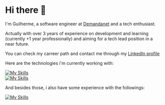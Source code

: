 # Hi there 👋
I'm Guilherme, a software engineer at <a href="https://www.demandanet.com/">Demandanet</a> and a tech enthusiast.

Actually with over 3 years of experience on development and learning (currently +1 year professionally) and aiming for a tech lead position in a near future.

You can check my carreer path and contact me through my <a href="https://www.linkedin.com/in/guilherme-saud/">LinkedIn profile</a>

Here are the technologies i'm currently working with:

[![My Skills](https://skillicons.dev/icons?i=php,js,go,html,css,bootstrap)](https://skillicons.dev) <br>
[![My Skills](https://skillicons.dev/icons?i=mysql,aws,docker)](https://skillicons.dev)

And besides those, i also have some experience with the followings:

[![My Skills](https://skillicons.dev/icons?i=go,java,py,django,flask)](https://skillicons.dev)
